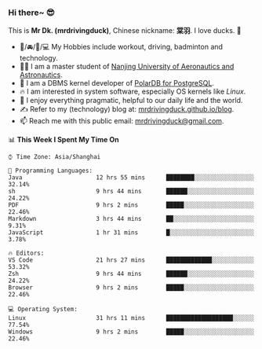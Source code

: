 ### Hi there~ 😎

This is **Mr Dk. (mrdrivingduck)**, Chinese nickname: **棠羽**. I love ducks. 🦆

- 💪/🚘/🏸/💻 My Hobbies include workout, driving, badminton and technology.
- 👨‍🎓 I am a master student of [Nanjing University of Aeronautics and Astronautics](https://en.wikipedia.org/wiki/Nanjing_University_of_Aeronautics_and_Astronautics).
- 🍊 I am a DBMS kernel developer of [PolarDB for PostgreSQL](https://github.com/ApsaraDB/PolarDB-for-PostgreSQL).
- 🔥 I am interested in system software, especially OS kernels like *Linux*.
- 🔧 I enjoy everything pragmatic, helpful to our daily life and the world.
- ✍ Refer to my (technology) blog at: [mrdrivingduck.github.io/blog](https://www.mrdrivingduck.cn/blog/#/).
- 📫 Reach me with this public email: [mrdrivingduck@gmail.com](mailto:mrdrivingduck@gmail.com).

<!--START_SECTION:waka-->
📊 **This Week I Spent My Time On** 

```text
⌚︎ Time Zone: Asia/Shanghai

💬 Programming Languages: 
Java                     12 hrs 55 mins      ████████░░░░░░░░░░░░░░░░░   32.14% 
sh                       9 hrs 44 mins       ██████░░░░░░░░░░░░░░░░░░░   24.22% 
PDF                      9 hrs 2 mins        █████░░░░░░░░░░░░░░░░░░░░   22.46% 
Markdown                 3 hrs 44 mins       ██░░░░░░░░░░░░░░░░░░░░░░░   9.31% 
JavaScript               1 hr 31 mins        █░░░░░░░░░░░░░░░░░░░░░░░░   3.78%

🔥 Editors: 
VS Code                  21 hrs 27 mins      █████████████░░░░░░░░░░░░   53.32% 
Zsh                      9 hrs 44 mins       ██████░░░░░░░░░░░░░░░░░░░   24.22% 
Browser                  9 hrs 2 mins        █████░░░░░░░░░░░░░░░░░░░░   22.46%

💻 Operating System: 
Linux                    31 hrs 11 mins      ███████████████████░░░░░░   77.54% 
Windows                  9 hrs 2 mins        █████░░░░░░░░░░░░░░░░░░░░   22.46%

```


<!--END_SECTION:waka-->

<!-- ![Mr Dk.'s GitHub Stats](https://github-readme-stats.vercel.app/api?username=mrdrivingduck&count_private&show_icons=true&theme=buefy) -->

<!-- ![Most Used Languages](https://github-readme-stats.vercel.app/api/top-langs/?username=mrdrivingduck&exclude_repo=mips32-CPU,snort-tcp-socket&theme=buefy&layout=compact&langs_count=10) -->


<!--
**mrdrivingduck/mrdrivingduck** is a ✨ _special_ ✨ repository because its `README.md` (this file) appears on your GitHub profile.

Here are some ideas to get you started:

- 🔭 I’m currently working on ...
- 🌱 I’m currently learning ...
- 👯 I’m looking to collaborate on ...
- 🤔 I’m looking for help with ...
- 💬 Ask me about ...
- 📫 How to reach me: ...
- 😄 Pronouns: ...
- ⚡ Fun fact: ...
-->
